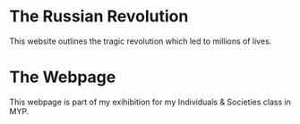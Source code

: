 # The Russian Revolution
This website outlines the tragic revolution which led to millions of lives.

# The Webpage
This webpage is part of my exihibition for my Individuals & Societies class in MYP.